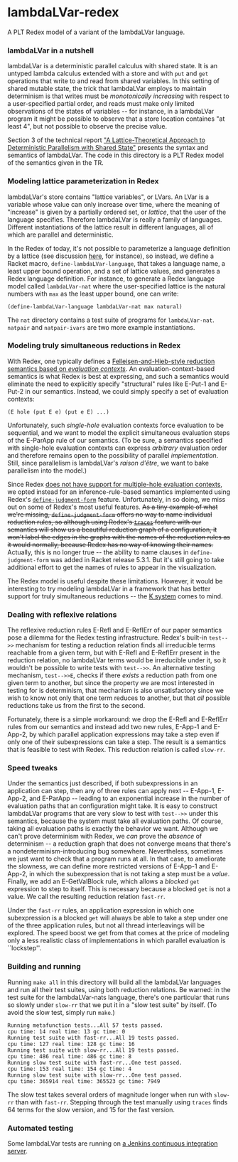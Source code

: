 lambdaLVar-redex
================

A PLT Redex model of a variant of the lambdaLVar language.

### lambdaLVar in a nutshell

lambdaLVar is a deterministic parallel calculus with shared state.  It
is an untyped lambda calculus extended with a store and with `put` and
`get` operations that write to and read from shared variables.  In
this setting of shared mutable state, the trick that lambdaLVar
employs to maintain determinism is that writes must be _monotonically
increasing_ with respect to a user-specified partial order, and reads
must make only limited observations of the states of variables -- for
instance, in a lambdaLVar program it might be possible to observe that
a store location containes "at least 4", but not possible to observe
the precise value.

Section 3 of the technical report ["A Lattice-Theoretical Approach to
Deterministic Parallelism with Shared State"][lambdaLVar-TR] presents
the syntax and semantics of lambdaLVar.  The code in this directory is
a PLT Redex model of the semantics given in the TR.

### Modeling lattice parameterization in Redex

lambdaLVar's store contains "lattice variables", or LVars. An LVar is
a variable whose value can only increase over time, where the meaning
of "increase" is given by a partially ordered set, or _lattice_, that
the user of the language specifies. Therefore lambdaLVar is really a
family of languages.  Different instantiations of the lattice result
in different languages, all of which are parallel and deterministic.

In the Redex of today, it's not possible to parameterize a language
definition by a lattice (see discussion
[here](http://stackoverflow.com/questions/15800167/plt-redex-parameterizing-a-language-definition),
for instance), so instead, we define a Racket macro,
`define-lambdaLVar-language`, that takes a language name, a least
upper bound operation, and a set of lattice values, and generates a
Redex language definition.  For instance, to generate a Redex language
model called `lambdaLVar-nat` where the user-specified lattice is the
natural numbers with `max` as the least upper bound, one can write:

```
(define-lambdaLVar-language lambdaLVar-nat max natural)
```

The `nat` directory contains a test suite of programs for
`lambdaLVar-nat`.  `natpair` and `natpair-ivars` are two more example
instantiations.

### Modeling truly simultaneous reductions in Redex

With Redex, one typically defines a [Felleisen-and-Hieb-style
reduction semantics based on _evaluation contexts_][eval-contexts]. An
evaluation-context-based semantics is what Redex is best at
expressing, and such a semantics would eliminate the need to
explicitly specify "structural" rules like E-Put-1 and E-Put-2 in our
semantics.  Instead, we could simply specify a set of evaluation
contexts:

```
(E hole (put E e) (put e E) ...)
```

Unfortunately, such _single-hole_ evaluation contexts force evaluation
to be sequential, and we want to model the explicit simultaneous
evaluation steps of the E-ParApp rule of our semantics.  (To be sure, a
semantics specified with single-hole evaluation contexts can express
_arbitrary_ evaluation order and therefore remains open to the
possibility of parallel _implementation_. Still, since parallelism is
lambdaLVar's _raison d'être_, we want to bake parallelism into the
model.)

Since Redex [does not have support for multiple-hole evaluation
contexts][racket-list-message], we opted instead for an
inference-rule-based semantics implemented using Redex's
[`define-judgment-form`][define-judgment-form] feature.
Unfortunately, in so doing, we miss out on some of Redex's most useful
features.  ~~As a tiny example of what we're missing,
`define-judgment-form` offers no way to name individual reduction
rules, so although using Redex's [`traces`][traces] feature with our
semantics will show us a beautiful reduction graph of a configuration,
it won't label the edges in the graphs with the names of the reduction
rules as it would normally, because Redex has no way of knowing their
names.~~ Actually, this is no longer true -- the ability to name
clauses in `define-judgment-form` was added in Racket release 5.3.1.
But it's still going to take additional effort to get the names of
rules to appear in the visualization.

The Redex model is useful despite these limitations.  However, it
would be interesting to try modeling lambdaLVar in a framework that has
better support for truly simultaneous reductions -- the [K
system][k-framework] comes to mind.

### Dealing with reflexive relations

The reflexive reduction rules E-Refl and E-ReflErr of our paper
semantics pose a dilemma for the Redex testing infrastructure. Redex's
built-in `test-->>` mechanism for testing a reduction relation finds
all irreducible terms reachable from a given term, but with E-Refl and
E-ReflErr present in the reduction relation, no lambdaLVar terms would
be irreducible under it, so it wouldn't be possible to write tests
with `test-->>`.  An alternative testing mechanism, `test-->>E`,
checks if there _exists_ a reduction path from one given term to
another, but since the property we are most interested in testing for
is determinism, that mechanism is also unsatisfactory since we wish to
know not only that one term reduces to another, but that _all_
possible reductions take us from the first to the second.

Fortunately, there is a simple workaround: we drop the E-Refl and
 E-ReflErr rules from our semantics and instead add two new rules,
 E-App-1 and E-App-2, by which parallel application expressions may
 take a step even if only one of their subexpressions can take a step.
 The result is a semantics that is feasible to test with Redex.
This reduction relation is called `slow-rr`.

### Speed tweaks

Under the semantics just described, if both subexpressions in an
application can step, then any of three rules can apply next --
E-App-1, E-App-2, and E-ParApp -- leading to an exponential increase
in the number of evaluation paths that an configuration might take. It
is easy to construct lambdaLVar programs that are very slow to test
with `test-->>` under this semantics, because the system must take all
evaluation paths.  Of course, taking all evaluation paths is exactly
the behavior we want.  Although we can't prove determinism with Redex,
we _can_ prove the _absence_ of determinism -- a reduction graph that
does not converge means that there's a nondeterminism-introducing bug
somewhere.  Nevertheless, sometimes we just want to check that a
program runs at all.  In that case, to ameliorate the slowness, we can
define more restricted versions of E-App-1 and E-App-2, in which the
subexpression that is not taking a step must be a _value_.  Finally,
we add an E-GetValBlock rule, which allows a _blocked_ `get`
expression to step to itself. This is necessary because a blocked
`get` is not a value.  We call the resulting reduction relation
`fast-rr`.

Under the `fast-rr` rules, an application expression in
which one subexpression is a blocked `get` will always be able to take
a step under one of the three application rules, but not all thread
interleavings will be explored.  The speed boost we get from that
comes at the price of modeling only a less realistic class of
implementations in which parallel evaluation is ``lockstep''.

### Building and running

Running `make all` in this directory will build all the lambdaLVar
languages and run all their test suites, using both reduction
relations.  Be warned: in the test suite for the lambdaLVar-nats
language, there's one particular that runs so slowly under `slow-rr`
that we put it in a "slow test suite" by itself. (To avoid the slow
test, simply run `make`.)

```
Running metafunction tests...All 57 tests passed.
cpu time: 14 real time: 13 gc time: 0
Running test suite with fast-rr...All 19 tests passed.
cpu time: 127 real time: 128 gc time: 16
Running test suite with slow-rr...All 19 tests passed.
cpu time: 486 real time: 486 gc time: 8
Running slow test suite with fast-rr...One test passed.
cpu time: 153 real time: 154 gc time: 4
Running slow test suite with slow-rr...One test passed.
cpu time: 365914 real time: 365523 gc time: 7949
```

The slow test takes several orders of magnitude longer when run with
`slow-rr` than with `fast-rr`.  Stepping through the test manually
using `traces` finds 64 terms for the slow version, and 15 for the
fast version.  

### Automated testing

Some lambdaLVar tests are running on [a Jenkins continuous integration
server][jenkins].

[lambdaLVar-TR]: http://www.cs.indiana.edu/cgi-bin/techreports/TRNNN.cgi?trnum=TR702

[eval-contexts]: http://www.ccs.neu.edu/racket/pubs/tcs92-fh.pdf

[racket-list-message]: http://lists.racket-lang.org/users/archive/2012-July/053000.html

[define-judgment-form]: http://docs.racket-lang.org/redex/Other_Relations.html#%28form._%28%28lib._redex/reduction-semantics..rkt%29._define-judgment-form%29%29

[traces]: http://docs.racket-lang.org/redex/GUI.html?q=traces#%28def._%28%28lib._redex/gui..rkt%29._traces%29%29

[k-framework]: http://k-framework.org

[jenkins]: http://tester-lin.soic.indiana.edu:8080/job/lambdaLVar-redex/
